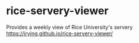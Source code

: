 # rice-servery-viewer
Provides a weekly view of Rice University's servery
https://jryjng.github.io/rice-servery-viewer/
